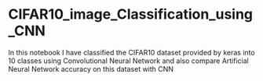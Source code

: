 # CIFAR10_image_Classification_using_CNN
In this notebook I have classified the CIFAR10 dataset provided by keras into 10 classes using Convolutional Neural Network and also compare Artificial Neural Network accuracy on this dataset with CNN  
